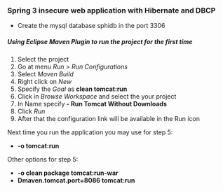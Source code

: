 ### Spring 3 insecure web application with Hibernate and DBCP

- Create the mysql database sphidb in the port 3306

##### Using Eclipse Maven Plugin to run the project for the first time

1. Select the project
2. Go at menu *Run > Run Configurations*
3. Select *Maven Build* 
4. Right click on *New* 
5. Specify the *Goal* as **clean tomcat:run**
6. Click in *Browse Workspace* and select the your project
7. In Name specify **<Project-Name> - Run Tomcat Without Downloads** 
7. Click *Run*
8. After that the configuration link will be available in the Run icon

Next time you run the application you may use for step 5: 
* **-o tomcat:run**


Other options for step 5:
* **-o clean package tomcat:run-war**
* **Dmaven.tomcat.port=8086 tomcat:run**
